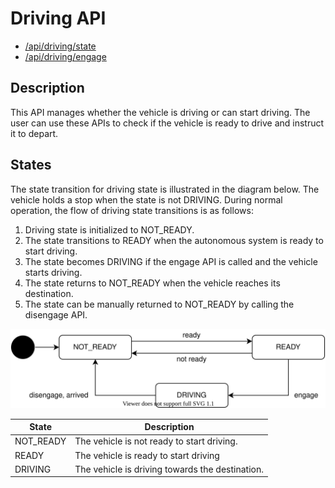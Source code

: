 # Driving API

- [/api/driving/state](../list/api/driving/state.md)
- [/api/driving/engage](../list/api/driving/engage.md)

## Description

This API manages whether the vehicle is driving or can start driving.
The user can use these APIs to check if the vehicle is ready to drive and instruct it to depart.

## States

The state transition for driving state is illustrated in the diagram below.
The vehicle holds a stop when the state is not DRIVING.
During normal operation, the flow of driving state transitions is as follows:

1. Driving state is initialized to NOT_READY.
2. The state transitions to READY when the autonomous system is ready to start driving.
3. The state becomes DRIVING if the engage API is called and the vehicle starts driving.
4. The state returns to NOT_READY when the vehicle reaches its destination.
5. The state can be manually returned to NOT_READY by calling the disengage API.

![driving-state](./driving-state.drawio.svg)

| State     | Description                                     |
| --------- | ----------------------------------------------- |
| NOT_READY | The vehicle is not ready to start driving.      |
| READY     | The vehicle is ready to start driving           |
| DRIVING   | The vehicle is driving towards the destination. |
